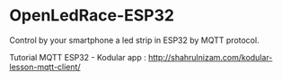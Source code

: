 # OpenLedRace-ESP32

Control by your smartphone a led strip in ESP32 by MQTT protocol.

Tutorial MQTT ESP32 - Kodular app : http://shahrulnizam.com/kodular-lesson-mqtt-client/
